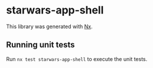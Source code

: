 # starwars-app-shell

This library was generated with [Nx](https://nx.dev).

## Running unit tests

Run `nx test starwars-app-shell` to execute the unit tests.
